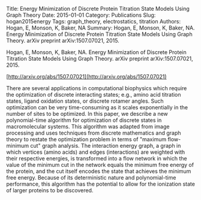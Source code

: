 Title: Energy Minimization of Discrete Protein Titration State Models Using Graph Theory
Date: 2015-01-01
Category: Publications
Slug: hogan2015energy
Tags: graph_theory, electrostatics, titration
Authors: Hogan, E, Monson, K, Baker, NA
Summary: Hogan, E, Monson, K, Baker, NA. Energy Minimization of Discrete Protein Titration State Models Using Graph Theory. arXiv preprint arXiv:1507.07021, 2015. 

Hogan, E, Monson, K, Baker, NA. Energy Minimization of Discrete Protein Titration State Models Using Graph Theory. arXiv preprint arXiv:1507.07021, 2015. 

[http://arxiv.org/abs/1507.07021](http://arxiv.org/abs/1507.07021)

There are several applications in computational biophysics which require the optimization of discrete interacting states; e.g., amino acid titration states, ligand oxidation states, or discrete rotamer angles. Such optimization can be very time-consuming as it scales exponentially in the number of sites to be optimized. In this paper, we describe a new polynomial-time algorithm for optimization of discrete states in macromolecular systems. This algorithm was adapted from image processing and uses techniques from discrete mathematics and graph theory to restate the optimization problem in terms of "maximum flow-minimum cut" graph analysis. The interaction energy graph, a graph in which vertices (amino acids) and edges (interactions) are weighted with their respective energies, is transformed into a flow network in which the value of the minimum cut in the network equals the minimum free energy of the protein, and the cut itself encodes the state that achieves the minimum free energy. Because of its deterministic nature and polynomial-time performance, this algorithm has the potential to allow for the ionization state of larger proteins to be discovered.
